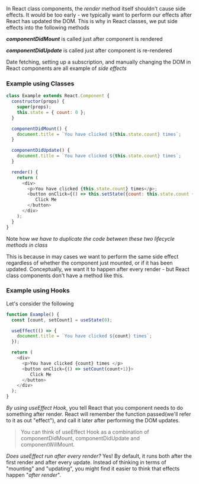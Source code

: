 In React class components, the *render* method itself shouldn't cause side effects. It would be too early - we typically want to perform our effects after React has updated the DOM. This is why in React classes, we put side effects into the following methods

***componentDidMount*** is called just after component is rendered

***componentDidUpdate*** is called just after component is re-rendered

Date fetching, setting up a subscription, and manually changing the DOM in React components are all example of *side effects*

### Example using Classes
```javascript
class Example extends React.Component {
  constructor(props) {
    super(props);
    this.state = { count: 0 };
  }

  componentDidMount() {
    document.title = `You have clicked ${this.state.count} times`;
  }

  componentDidUpdate() {
    document.title = `You have clicked ${this.state.count} times`;
  }

  render() {
    return (
      <div>
        <p>You have clicked {this.state.count} times</p>;
        <button onClick={() => this.setState({count: this.state.count + 1})}>
           Click Me
        </button>
      </div>
    );
  }
}
```

Note how *we have to duplicate the code between these two lifecycle methods in class*

This is because in may cases we want to perform the same side effect regardless of whether the component just mounted, or if it has been updated. Conceptually, we want it to happen after every render - but React class components don't have a method like this. 

### Example using Hooks
Let's consider the following
```javascript
function Example() {
  const [count, setCount] = useState(0);

  useEffect(() => {
    document.title = `You have clicked ${count} times`;
  });

  return (
    <div>
      <p>You have clicked {count} times </p>
      <button onClick={() => setCount(count+1)}>
         Click Me
      </button>
    </div>
  );
}
```

*By using useEffect Hook*, you tell React that you component needs to do something after render. React will remember the function passed(we'll refer to it as out "effect"), and call it later after performing the DOM updates.

>You can think of useEffect Hook as a combination of componentDidMount, componentDidUpdate and componentWillMount.

*Does useEffect run after every render?* Yes! By default, it runs both after the first render and after every update. Instead of thinking in terms of "mounting" and "updating", you might find it easier to think that effects happen "*after render*".
